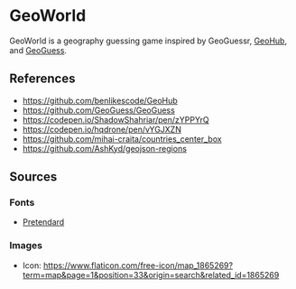 # GeoWorld

GeoWorld is a geography guessing game inspired by GeoGuessr, [GeoHub](https://github.com/benlikescode/GeoHub), and [GeoGuess](https://github.com/GeoGuess/GeoGuess).

## References

- <https://github.com/benlikescode/GeoHub>
- <https://github.com/GeoGuess/GeoGuess>
- <https://codepen.io/ShadowShahriar/pen/zYPPYrQ>
- <https://codepen.io/hqdrone/pen/vYGJXZN>
- <https://github.com/mihai-craita/countries_center_box>
- <https://github.com/AshKyd/geojson-regions>

## Sources

### Fonts

- [Pretendard](https://github.com/orioncactus/pretendard)

### Images

- Icon: <https://www.flaticon.com/free-icon/map_1865269?term=map&page=1&position=33&origin=search&related_id=1865269>
